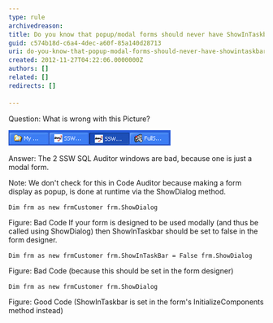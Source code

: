 ```yaml
---
type: rule
archivedreason: 
title: Do you know that popup/modal forms should never have ShowInTaskbar=True?
guid: c574b18d-c6a4-4dec-a60f-85a140d28713
uri: do-you-know-that-popup-modal-forms-should-never-have-showintaskbartrue
created: 2012-11-27T04:22:06.0000000Z
authors: []
related: []
redirects: []

---
```


Question: What is wrong with this Picture?

![Can you tell what is wrong with this Picture?](../../assets/ShowInTaskBar.jpg)
<!--endintro-->

Answer: The 2 SSW SQL Auditor windows are bad, because one is just a modal form.

Note: We don't check for this in Code Auditor because making a form display as popup, is done at runtime via the ShowDialog method.


```
Dim frm as new frmCustomer frm.ShowDialog
```

Figure: Bad Code 
If your form is designed to be used modally (and thus be called using ShowDialog) then ShowInTaskbar should be set to false in the form designer.


```
Dim frm as new frmCustomer frm.ShowInTaskBar = False frm.ShowDialog
```

Figure: Bad Code (because this should be set in the form designer) 

```
Dim frm as new frmCustomer frm.ShowDialog
```

Figure: Good Code (ShowInTaskbar is set in the form's InitializeComponents method instead)
